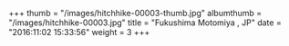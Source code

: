 +++
thumb = "/images/hitchhike-00003-thumb.jpg"
albumthumb = "/images/hitchhike-00003.jpg"
title = "Fukushima Motomiya , JP"
date = "2016:11:02 15:33:56"
weight = 3
+++
